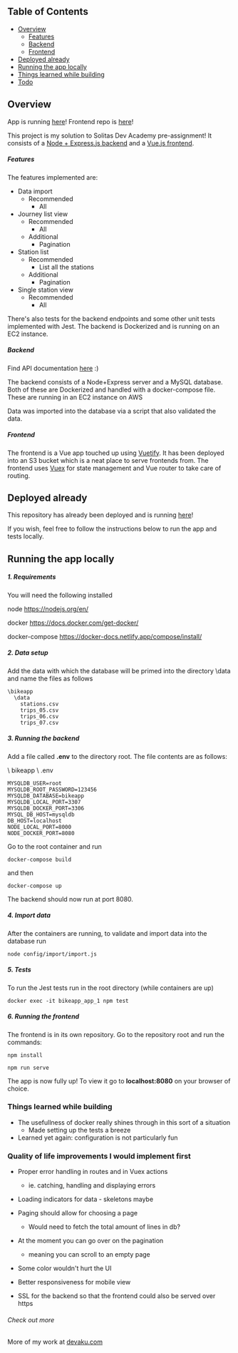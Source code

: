 ## Table of Contents
* [Overview](#overview)
  * [Features](#features)
  * [Backend](#backend)
  * [Frontend](#frontend)
* [Deployed already](#deployed-already)
* [Running the app locally](#running-the-app)
* [Things learned while building](#things-learned-while-building)
* [Todo](#quality-of-life-improvements-i-would-implement-first)


## Overview
App is running [here](http://bikeapp.s3-website-us-east-1.amazonaws.com/#/stations)!
Frontend repo is [here](https://github.com/akukettunen/bikeapp-front)!

This project is my solution to Solitas Dev Academy pre-assignment! It consists of a [Node + Express.js backend](https://github.com/akukettunen/bikeapp) and a [Vue.js frontend](https://github.com/akukettunen/bikeapp-front).

##### Features
The features implemented are:
* Data import
  * Recommended
    * All
* Journey list view
  * Recommended
    * All
  * Additional
    * Pagination
* Station list
  * Recommended
    * List all the stations
  * Additional
    * Pagination
* Single station view
  * Recommended
    * All

There's also tests for the backend endpoints and some other unit tests implemented with Jest. The backend is Dockerized and is running on an EC2 instance. 

##### Backend
Find API documentation [here](http://ec2-52-71-12-254.compute-1.amazonaws.com:6060/docs/) :)

The backend consists of a Node+Express server and a MySQL database. Both of these are Dockerized and handled with a docker-compose file. These are running in an EC2 instance on AWS

Data was imported into the database via a script that also validated the data.

##### Frontend
The frontend is a Vue app touched up using [Vuetify](https://vuetifyjs.com/en/). It has been deployed into an S3 bucket which is a neat place to serve frontends from. The frontend uses [Vuex](https://vuex.vuejs.org/) for state management and Vue router to take care of routing.

## Deployed already
This repository has already been deployed and is running [here](http://bikeapp.s3-website-us-east-1.amazonaws.com/#/stations)!

If you wish, feel free to follow the instructions below to run the app and tests locally.

## Running the app locally

##### 1. Requirements
You will need the following installed

node
https://nodejs.org/en/

docker
https://docs.docker.com/get-docker/

docker-compose
https://docker-docs.netlify.app/compose/install/

##### 2. Data setup
Add the data with which the database will be primed into the directory \data and name the files as follows
```
\bikeapp
  \data
    stations.csv
    trips_05.csv
    trips_06.csv
    trips_07.csv
```
##### 3. Running the backend
Add a file called **.env** to the directory root. The file contents are as follows:

\ bikeapp \ .env
```
MYSQLDB_USER=root
MYSQLDB_ROOT_PASSWORD=123456
MYSQLDB_DATABASE=bikeapp
MYSQLDB_LOCAL_PORT=3307
MYSQLDB_DOCKER_PORT=3306
MYSQL_DB_HOST=mysqldb
DB_HOST=localhost
NODE_LOCAL_PORT=8000
NODE_DOCKER_PORT=8080
```
Go to the root container and run
```
docker-compose build
````
and then
```
docker-compose up
```

The backend should now run at port 8080.

##### 4. Import data
After the containers are running, to validate and import data into the database run
```
node config/import/import.js
```

##### 5. Tests
To run the Jest tests run in the root directory (while containers are up)

```
docker exec -it bikeapp_app_1 npm test
```

##### 6. Running the frontend
The frontend is in its own repository. Go to the repository root and run the commands:
```
npm install
```
```
npm run serve
```

The app is now fully up! To view it go to **localhost:8080** on your browser of choice.

### Things learned while building
* The usefullness of docker really shines through in this sort of a situation
  * Made setting up the tests a breeze
* Learned yet again: configuration is not particularly fun

### Quality of life improvements I would implement first
* Proper error handling in routes and in Vuex actions
  - ie. catching, handling and displaying errors

* Loading indicators for data - skeletons maybe

* Paging should allow for choosing a page
  * Would need to fetch the total amount of lines in db?

* At the moment you can go over on the pagination
   - meaning you can scroll to an empty page

* Some color wouldn't hurt the UI

* Better responsiveness for mobile view

* SSL for the backend so that the frontend could also be served over https

###### Check out more

More of my work at [devaku.com](https://devaku.com)